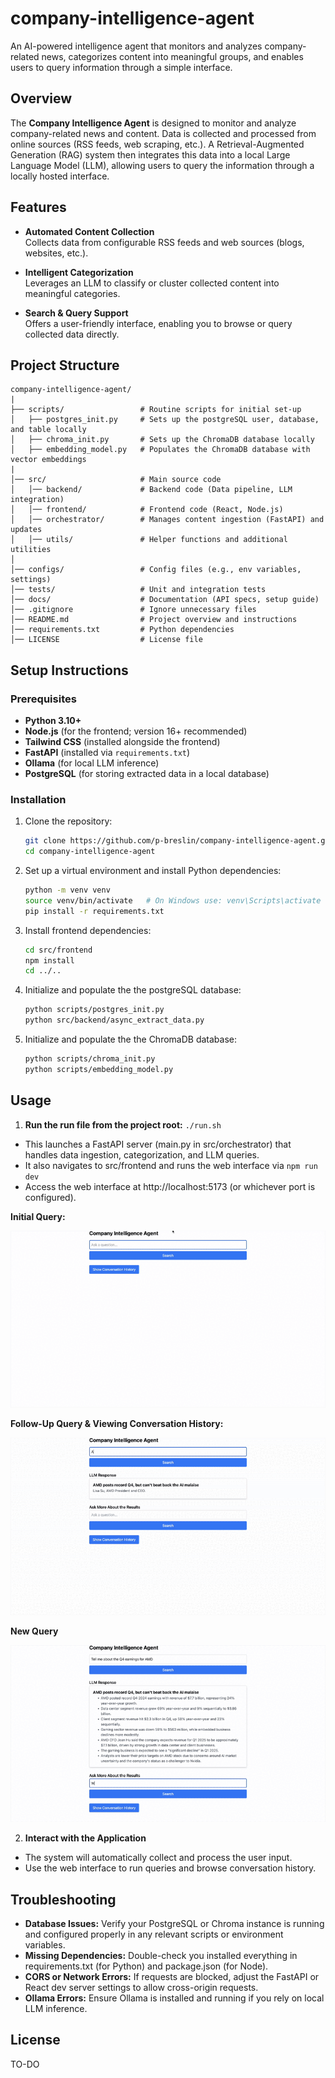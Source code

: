 # company-intelligence-agent

An AI-powered intelligence agent that monitors and analyzes company-related news, categorizes content into meaningful groups, and enables users to query information through a simple interface.

## Overview

The **Company Intelligence Agent** is designed to monitor and analyze company-related news and content. Data is collected and processed from online sources (RSS feeds, web scraping, etc.). A Retrieval-Augmented Generation (RAG) system then integrates this data into a local Large Language Model (LLM), allowing users to query the information through a locally hosted interface.

## Features

- **Automated Content Collection**  
  Collects data from configurable RSS feeds and web sources (blogs, websites, etc.).

- **Intelligent Categorization**  
  Leverages an LLM to classify or cluster collected content into meaningful categories.

- **Search & Query Support**  
  Offers a user-friendly interface, enabling you to browse or query collected data directly.

## Project Structure

```
company-intelligence-agent/
|
├── scripts/                 # Routine scripts for initial set-up
│   ├── postgres_init.py     # Sets up the postgreSQL user, database, and table locally
│   ├── chroma_init.py       # Sets up the ChromaDB database locally
│   ├── embedding_model.py   # Populates the ChromaDB database with vector embeddings
|
│── src/                     # Main source code
│   │── backend/             # Backend code (Data pipeline, LLM integration)
│   │── frontend/            # Frontend code (React, Node.js)
│   │── orchestrator/        # Manages content ingestion (FastAPI) and updates
│   │── utils/               # Helper functions and additional utilities
│
│── configs/                 # Config files (e.g., env variables, settings)
│── tests/                   # Unit and integration tests
│── docs/                    # Documentation (API specs, setup guide)
│── .gitignore               # Ignore unnecessary files
│── README.md                # Project overview and instructions
│── requirements.txt         # Python dependencies
│── LICENSE                  # License file
```

## Setup Instructions

### Prerequisites

- **Python 3.10+**
- **Node.js** (for the frontend; version 16+ recommended)
- **Tailwind CSS** (installed alongside the frontend)
- **FastAPI** (installed via `requirements.txt`)
- **Ollama** (for local LLM inference)
- **PostgreSQL** (for storing extracted data in a local database)

### Installation

1. Clone the repository:
   ```bash
   git clone https://github.com/p-breslin/company-intelligence-agent.git
   cd company-intelligence-agent
   ```
2. Set up a virtual environment and install Python dependencies:
   ```bash
   python -m venv venv
   source venv/bin/activate   # On Windows use: venv\Scripts\activate
   pip install -r requirements.txt
   ```
3. Install frontend dependencies:
   ```bash
   cd src/frontend
   npm install
   cd ../..
   ```
4. Initialize and populate the the postgreSQL database:
   ```bash
   python scripts/postgres_init.py
   python src/backend/async_extract_data.py
   ```
5. Initialize and populate the the ChromaDB database:
   ```bash
   python scripts/chroma_init.py
   python scripts/embedding_model.py
   ```

## Usage

1. **Run the run file from the project root:** `./run.sh`

- This launches a FastAPI server (main.py in src/orchestrator) that handles data ingestion, categorization, and LLM queries.
- It also navigates to src/frontend and runs the web interface via `npm run dev`
- Access the web interface at http://localhost:5173 (or whichever port is configured).

**Initial Query:**

![App Demo](docs/demo/gif1.gif)

**Follow-Up Query & Viewing Conversation History:**

![App Demo](docs/demo/gif2.gif)

**New Query**

![App Demo](docs/demo/gif3.gif)

2. **Interact with the Application**

- The system will automatically collect and process the user input.
- Use the web interface to run queries and browse conversation history.

## Troubleshooting

- **Database Issues:** Verify your PostgreSQL or Chroma instance is running and configured properly in any relevant scripts or environment variables.
- **Missing Dependencies:** Double-check you installed everything in requirements.txt (for Python) and package.json (for Node).
- **CORS or Network Errors:** If requests are blocked, adjust the FastAPI or React dev server settings to allow cross-origin requests.
- **Ollama Errors:** Ensure Ollama is installed and running if you rely on local LLM inference.

## License

TO-DO
